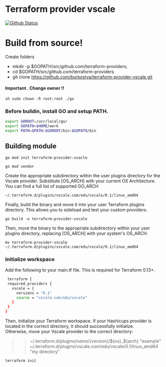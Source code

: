 # Terraform provider vscale

[![Github Status](https://travis-ci.org/joemccann/dillinger.svg?branch=master)](https://github.com/burkostya/terraform-provider-vscale)


# Build from source!
Create folders
  - mkdir -p $GOPATH/src/github.com/terraform-providers;
  - cd $GOPATH/src/github.com/terraform-providers
  - git clone https://github.com/burkostya/terraform-provider-vscale.git

  #### Important . Change owner !!
  ```sh sudo chown -R root:root ./go ```

  ### Before buildin, install GO and setup PATH.
```sh
export GOROOT=/usr/local/go/
export GOPATH=$HOME/work
export PATH=$PATH:$GOROOT/bin:$GOPATH/bin
  ```
  ##  Building module
 ``` go mod init terraform-provider-vsacle ```

 ```go mod vendor ```

Create the appropriate subdirectory within the user plugins directory for the Vscale provider.  Substitute [OS_ARCH] with your current OS Architecture. You can find a full list of supported GO_ARCH

   ``` ~/.terraform.d/plugins/vscale.com/edu/vscale/0.1/linux_amd64  ```

 Finally, build the binary and move it into your user Terraform plugins directory. This allows you to sideload and test your custom providers.

``` go build -o terraform-provider-vscale  ```

  Then, move the binary to the appropriate subdirectory within your user plugins directory, replacing [OS_ARCH] with your system's OS_ARCH.

  ``` mv terraform-provider-vscale ~/.terraform.d/plugins/vscale.com/edu/vscale/0.1/linux_amd64 ```

  ### Initialize workspace
Add the following to your main.tf  file. This is required for Terraform 0.13+.
 ``` sh
  terraform {
  required_providers {
    vscale = {
      versions = "0.1"
      source = "vscale.com/edu/vscale"
    }
  }
}
 ```
Then, initialize your Terraform workspace. If your Hashicups provider is located in the correct directory, it should successfully initialize.  
Otherwise, move your Vscale provider to the correct directory:
>> ~/.terraform.d/plugins/${name}/${version}/${os}_${arch} "example"
~/.terraform.d/plugins/vscale.com/edu/vscale/0.1/linux_amd64  "my directory"

 ```sh
 terraform init
 ```
